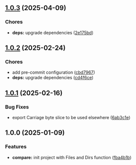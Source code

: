 ## [1.0.3](https://github.com/kilianpaquier/compare/compare/v1.0.2...v1.0.3) (2025-04-09)

### Chores

* **deps:** upgrade dependencies ([2e175bd](https://github.com/kilianpaquier/compare/commit/2e175bd36cc155ff350e775d671f5af7b1520564))

## [1.0.2](https://github.com/kilianpaquier/compare/compare/v1.0.1...v1.0.2) (2025-02-24)

### Chores

* add pre-commit configuration ([cbd7967](https://github.com/kilianpaquier/compare/commit/cbd7967f9b7e1cef333e83ca6a2dfbf6d60338dd))
* **deps:** upgrade dependencies ([cd4f6ce](https://github.com/kilianpaquier/compare/commit/cd4f6ce9e1c655026ddbdc40f2c837a44b8ac15b))

## [1.0.1](https://github.com/kilianpaquier/compare/compare/v1.0.0...v1.0.1) (2025-02-16)

### Bug Fixes

* export Carriage byte slice to be used elsewhere ([6ab3c1e](https://github.com/kilianpaquier/compare/commit/6ab3c1e5ff4fae0ea304ee60d1f8678f212a18a9))

## 1.0.0 (2025-01-09)

### Features

* **compare:** init project with Files and Dirs function ([fba4b1b](https://github.com/kilianpaquier/compare/commit/fba4b1bcff4f6eca709857ef16ad55ae7b62b998))
